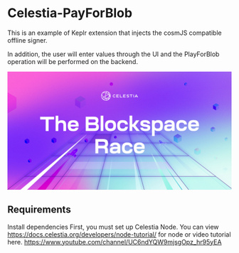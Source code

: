 # Celestia-PayForBlob

This is an example of Keplr extension that injects the cosmJS compatible offline signer.

In addition, the user will enter values through the UI and the PlayForBlob operation will be performed on the backend.

![](blockspacerace.png)

## __Requirements__
Install dependencies
First, you must set up Celestia Node.
You can view https://docs.celestia.org/developers/node-tutorial/ for node or video tutorial here. <https://www.youtube.com/channel/UC6ndYQW9mjsgOpz_hr95yEA> 
